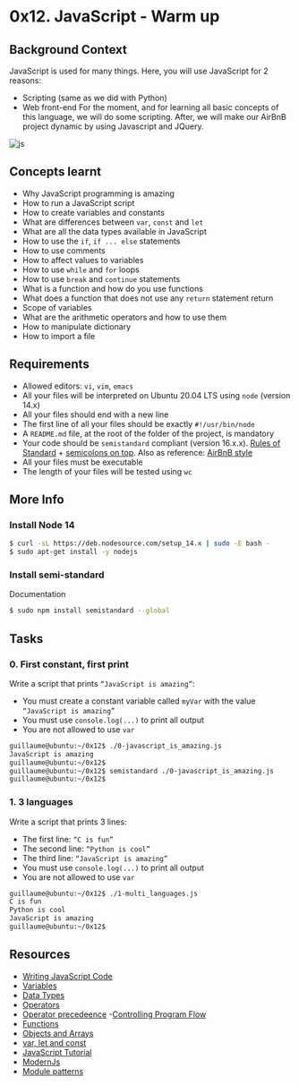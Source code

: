 # 0x12. JavaScript - Warm up
## Background Context
JavaScript is used for many things. Here, you will use JavaScript for 2 reasons:

- Scripting (same as we did with Python)
- Web front-end
For the moment, and for learning all basic concepts of this language, we will do some scripting. After, we will make our AirBnB project dynamic by using Javascript and JQuery.

![js](/images/0_12_1)

## Concepts learnt
- Why JavaScript programming is amazing
- How to run a JavaScript script
- How to create variables and constants
- What are differences between `var`, `const` and `let`
- What are all the data types available in JavaScript
- How to use the `if`, `if ... else` statements
- How to use comments
- How to affect values to variables
- How to use `while` and `for` loops
- How to use `break` and `continue` statements
- What is a function and how do you use functions
- What does a function that does not use any `return` statement return
- Scope of variables
- What are the arithmetic operators and how to use them
- How to manipulate dictionary
- How to import a file

## Requirements
- Allowed editors: `vi`, `vim`, `emacs`
- All your files will be interpreted on Ubuntu 20.04 LTS using `node` (version 14.x)
- All your files should end with a new line
- The first line of all your files should be exactly `#!/usr/bin/node`
- A `README.md` file, at the root of the folder of the project, is mandatory
- Your code should be `semistandard` compliant (version 16.x.x). [Rules of Standard](https://standardjs.com/rules.html) + [semicolons on top](https://github.com/standard/semistandard). Also as reference: [AirBnB style](https://github.com/airbnb/javascript)
- All your files must be executable
- The length of your files will be tested using `wc`

## More Info
### Install Node 14
```bash
$ curl -sL https://deb.nodesource.com/setup_14.x | sudo -E bash -
$ sudo apt-get install -y nodejs
```
### Install semi-standard
Documentation
```bash
$ sudo npm install semistandard --global
```
## Tasks
### 0. First constant, first print
Write a script that prints `“JavaScript is amazing”`:

- You must create a constant variable called `myVar` with the value `“JavaScript is amazing”`
- You must use `console.log(...)` to print all output
- You are not allowed to use `var`
```bash
guillaume@ubuntu:~/0x12$ ./0-javascript_is_amazing.js 
JavaScript is amazing
guillaume@ubuntu:~/0x12$ 
guillaume@ubuntu:~/0x12$ semistandard ./0-javascript_is_amazing.js 
guillaume@ubuntu:~/0x12$ 
```

### 1. 3 languages
Write a script that prints 3 lines:

- The first line: `“C is fun”`
- The second line: `“Python is cool”`
- The third line: `“JavaScript is amazing”`
- You must use `console.log(...)` to print all output
- You are not allowed to use `var`
```bash
guillaume@ubuntu:~/0x12$ ./1-multi_languages.js 
C is fun
Python is cool
JavaScript is amazing
guillaume@ubuntu:~/0x12$ 
```

### 
### 
### 
### 
### 
### 
### 
### 
### 
### 
### 
## Resources
- [Writing JavaScript Code](https://developer.mozilla.org/en-US/docs/Learn/Getting_started_with_the_web/JavaScript_basics)
- [Variables](https://developer.mozilla.org/en-US/docs/Learn/JavaScript/First_steps/Variables)
- [Data Types](https://developer.mozilla.org/en-US/docs/Web/JavaScript/Data_structures)
- [Operators](https://developer.mozilla.org/en-US/docs/Learn/Getting_started_with_the_web/JavaScript_basics)
- [Operator precedeence](https://developer.mozilla.org/en-US/docs/Web/JavaScript/Reference/Operators/Operator_precedence)
-[Controlling Program Flow](https://developer.mozilla.org/en-US/docs/Web/JavaScript/Guide/Control_flow_and_error_handling)
- [Functions](https://developer.mozilla.org/en-US/docs/Learn/JavaScript/Building_blocks/Functions#function_scope_and_conflicts)
 - [Objects and Arrays](https://developer.mozilla.org/en-US/docs/Learn/JavaScript/Objects)
 - [var, let and const](https://www.youtube.com/watch?v=sjyJBL5fkp8)
 - [JavaScript Tutorial](https://www.youtube.com/watch?v=vZBCTc9zHtI)
 - [ModernJs](https://github.com/mbeaudru/modern-js-cheatsheet?tab=readme-ov-file#async-await)
- [Module patterns](https://darrenderidder.github.io/talks/ModulePatterns/)